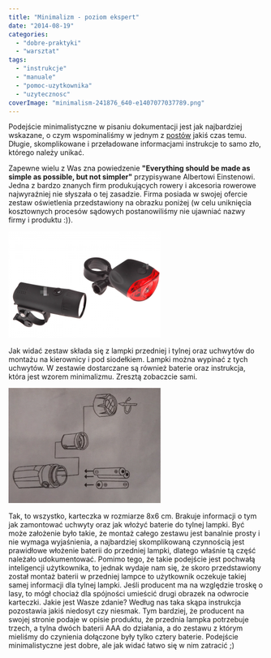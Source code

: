 ```yaml
---
title: "Minimalizm - poziom ekspert"
date: "2014-08-19"
categories: 
  - "dobre-praktyki"
  - "warsztat"
tags: 
  - "instrukcje"
  - "manuale"
  - "pomoc-uzytkownika"
  - "uzytecznosc"
coverImage: "minimalism-241876_640-e1407077037789.png"
---
```


Podejście minimalistyczne w pisaniu dokumentacji jest jak najbardziej wskazane, o czym wspominaliśmy w jednym z [postów](http://techwriter.pl/prostota-glupcze/) jakiś czas temu. Długie, skomplikowane i przeładowane informacjami instrukcje to samo zło, którego należy unikać.

Zapewne wielu z Was zna powiedzenie **"Everything should be made as simple as possible, but not simpler"** przypisywane Albertowi Einstenowi. Jedna z bardzo znanych firm produkujących rowery i akcesoria rowerowe najwyraźniej nie słyszała o tej zasadzie. Firma posiada w swojej ofercie zestaw oświetlenia przedstawiony na obrazku poniżej (w celu uniknięcia kosztownych procesów sądowych postanowiliśmy nie ujawniać nazwy firmy i produktu :)).

[![oswietlenie](images/oswietlenie-300x210.png)](http://techwriter.pl/wp-content/uploads/2014/08/oswietlenie.png)

Jak widać zestaw składa się z lampki przedniej i tylnej oraz uchwytów do montażu na kierownicy i pod siodełkiem. Lampki można wypinać z tych uchwytów. W zestawie dostarczane są również baterie oraz instrukcja, która jest wzorem minimalizmu. Zresztą zobaczcie sami.

[![instrukcja_oswietlenie](images/instrukcja_oswietlenie-300x227.png)](http://techwriter.pl/wp-content/uploads/2014/08/instrukcja_oswietlenie.png)

Tak, to wszystko, karteczka w rozmiarze 8x6 cm. Brakuje informacji o tym jak zamontować uchwyty oraz jak włożyć baterie do tylnej lampki. Być może założenie było takie, że montaż całego zestawu jest banalnie prosty i nie wymaga wyjaśnienia, a najbardziej skomplikowaną czynnością jest prawidłowe włożenie baterii do przedniej lampki, dlatego właśnie tą część należało udokumentować. Pomimo tego, że takie podejście jest pochwałą inteligencji użytkownika, to jednak wydaje nam się, że skoro przedstawiony został montaż baterii w przedniej lampce to użytkownik oczekuje takiej samej informacji dla tylnej lampki. Jeśli producent ma na względzie troskę o lasy, to mógł chociaż dla spójności umieścić drugi obrazek na odwrocie karteczki. Jakie jest Wasze zdanie? Według nas taka skąpa instrukcja pozostawia jakiś niedosyt czy niesmak. Tym bardziej, że producent na swojej stronie podaje w opisie produktu, że przednia lampka potrzebuje trzech, a tylna dwóch baterii AAA do działania, a do zestawu z którym mieliśmy do czynienia dołączone były tylko cztery baterie. Podejście minimalistyczne jest dobre, ale jak widać łatwo się w nim zatracić ;)
